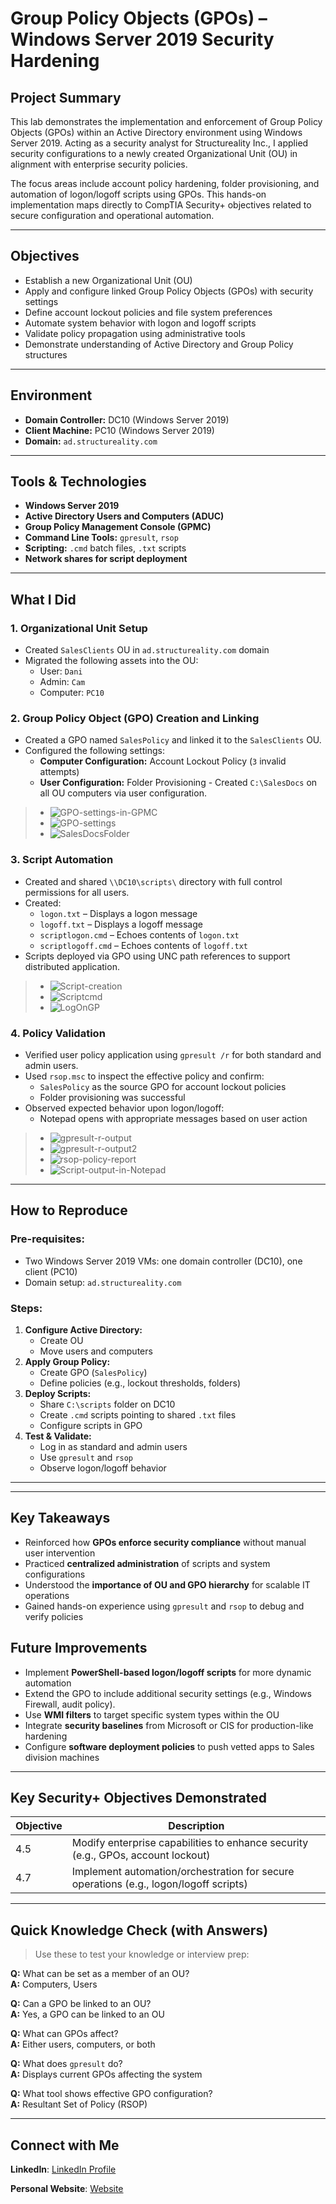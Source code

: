 # Group Policy Objects (GPOs) – Windows Server 2019 Security Hardening

## Project Summary

This lab demonstrates the implementation and enforcement of Group Policy Objects (GPOs) within an Active Directory environment using Windows Server 2019. Acting as a security analyst for Structureality Inc., I applied security configurations to a newly created Organizational Unit (OU) in alignment with enterprise security policies.

The focus areas include account policy hardening, folder provisioning, and automation of logon/logoff scripts using GPOs. This hands-on implementation maps directly to CompTIA Security+ objectives related to secure configuration and operational automation.

---

## Objectives

- Establish a new Organizational Unit (OU)
- Apply and configure linked Group Policy Objects (GPOs) with security settings
- Define account lockout policies and file system preferences
- Automate system behavior with logon and logoff scripts
- Validate policy propagation using administrative tools
- Demonstrate understanding of Active Directory and Group Policy structures


---


## Environment

- **Domain Controller:** DC10 (Windows Server 2019)
- **Client Machine:** PC10 (Windows Server 2019)
- **Domain:** `ad.structureality.com`


---


## Tools & Technologies

- **Windows Server 2019**
- **Active Directory Users and Computers (ADUC)**
- **Group Policy Management Console (GPMC)**
- **Command Line Tools:** `gpresult`, `rsop`
- **Scripting:** `.cmd` batch files, `.txt` scripts
- **Network shares for script deployment**


---

## What I Did

### 1. Organizational Unit Setup
- Created `SalesClients` OU in `ad.structureality.com` domain
- Migrated the following assets into the OU:
  - User: `Dani`
  - Admin: `Cam`
  - Computer: `PC10`


### 2. Group Policy Object (GPO) Creation and Linking
- Created a GPO named `SalesPolicy` and linked it to the `SalesClients` OU.
- Configured the following settings:
  - **Computer Configuration:** Account Lockout Policy (`3` invalid attempts)
  - **User Configuration:** Folder Provisioning - Created `C:\SalesDocs` on all OU computers via user configuration.
> - ![GPO-settings-in-GPMC](https://github.com/user-attachments/assets/0e7a720c-efd0-4d46-86db-92392fb444fd)
> - ![GPO-settings](https://github.com/user-attachments/assets/bf357418-ad0c-4419-a1f6-556e9ccb49f8)
> - ![SalesDocsFolder](https://github.com/user-attachments/assets/40a97dfd-cedb-4422-86ba-b2d5e9c66ae1)


### 3. Script Automation
- Created and shared `\\DC10\scripts\` directory with full control permissions for all users.
- Created:
  - `logon.txt` – Displays a logon message
  - `logoff.txt` – Displays a logoff message
  - `scriptlogon.cmd` – Echoes contents of `logon.txt`
  - `scriptlogoff.cmd` – Echoes contents of `logoff.txt`
- Scripts deployed via GPO using UNC path references to support distributed application.
> - ![Script-creation](https://github.com/user-attachments/assets/1af50729-34fc-45e9-826f-a52a78152a12)
> - ![Scriptcmd](https://github.com/user-attachments/assets/2d6b958a-887d-4025-8a14-db56f90b9743)
> - ![LogOnGP](https://github.com/user-attachments/assets/7b9f87db-db60-4494-8c27-c5faa47ba806)


### 4. Policy Validation
- Verified user policy application using `gpresult /r` for both standard and admin users.
- Used `rsop.msc` to inspect the effective policy and confirm:
  - `SalesPolicy` as the source GPO for account lockout policies
  - Folder provisioning was successful
- Observed expected behavior upon logon/logoff:
  - Notepad opens with appropriate messages based on user action
> - ![gpresult-r-output](https://github.com/user-attachments/assets/697b52cf-4fc8-4f10-9c07-9125f1d221fa)
> - ![gpresult-r-output2](https://github.com/user-attachments/assets/dc65cc2a-25d6-4fa4-ac42-4a92e5383d83)
> - ![rsop-policy-report](https://github.com/user-attachments/assets/f88cc824-1f99-40fd-9f2c-da37feb87bc5)
> - ![Script-output-in-Notepad](https://github.com/user-attachments/assets/62b36936-eadf-456e-b6b3-d41671479555)
---

## How to Reproduce

### Pre-requisites:
- Two Windows Server 2019 VMs: one domain controller (DC10), one client (PC10)
- Domain setup: `ad.structureality.com`

### Steps:
1. **Configure Active Directory:**
   - Create OU
   - Move users and computers
2. **Apply Group Policy:**
   - Create GPO (`SalesPolicy`)
   - Define policies (e.g., lockout thresholds, folders)
3. **Deploy Scripts:**
   - Share `C:\scripts` folder on DC10
   - Create `.cmd` scripts pointing to shared `.txt` files
   - Configure scripts in GPO
4. **Test & Validate:**
   - Log in as standard and admin users
   - Use `gpresult` and `rsop`
   - Observe logon/logoff behavior

---

---

## Key Takeaways

- Reinforced how **GPOs enforce security compliance** without manual user intervention
- Practiced **centralized administration** of scripts and system configurations
- Understood the **importance of OU and GPO hierarchy** for scalable IT operations
- Gained hands-on experience using `gpresult` and `rsop` to debug and verify policies


## Future Improvements

- Implement **PowerShell-based logon/logoff scripts** for more dynamic automation
- Extend the GPO to include additional security settings (e.g., Windows Firewall, audit policy).
- Use **WMI filters** to target specific system types within the OU
- Integrate **security baselines** from Microsoft or CIS for production-like hardening
- Configure **software deployment policies** to push vetted apps to Sales division machines

---

## Key Security+ Objectives Demonstrated

| Objective | Description |
|----------|-------------|
| 4.5 | Modify enterprise capabilities to enhance security (e.g., GPOs, account lockout) |
| 4.7 | Implement automation/orchestration for secure operations (e.g., logon/logoff scripts) |

---

## Quick Knowledge Check (with Answers)

> Use these to test your knowledge or interview prep:

**Q:** What can be set as a member of an OU?  
**A:** Computers, Users

**Q:** Can a GPO be linked to an OU?  
**A:** Yes, a GPO can be linked to an OU

**Q:** What can GPOs affect?  
**A:** Either users, computers, or both

**Q:** What does `gpresult` do?  
**A:** Displays current GPOs affecting the system

**Q:** What tool shows effective GPO configuration?  
**A:** Resultant Set of Policy (RSOP)

---


## Connect with Me

**LinkedIn**: [LinkedIn Profile](https://www.linkedin.com/in/pranab-karki/)

**Personal Website**: [Website](https://pranabka.github.io/)
